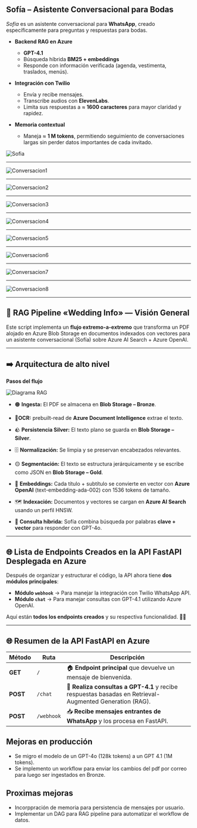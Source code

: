 ## Sofía – Asistente Conversacional para Bodas

*Sofía* es un asistente conversacional para **WhatsApp**, creado específicamente para preguntas y respuestas para bodas.

- **Backend RAG en Azure**  
  - **GPT-4.1**  
  - Búsqueda híbrida **BM25 + embeddings**  
  - Responde con información verificada (agenda, vestimenta, traslados, menús).

- **Integración con Twilio**  
  - Envía y recibe mensajes.  
  - Transcribe audios con **ElevenLabs**.  
  - Limita sus respuestas a ≈ **1600 caracteres** para mayor claridad y rapidez.

- **Memoria contextual**  
  - Maneja ≈ **1 M tokens**, permitiendo seguimiento de conversaciones largas sin perder datos importantes de cada invitado.

![Sofia](images/sofia.jpeg "Imagen de Sofia")

---

![Conversacion1](images/1.jpeg "Conversacion1")

---

![Conversacion2](images/2.jpeg "Conversacion2")

---

![Conversacion3](images/3.jpeg "Conversacion3")

---

![Conversacion4](images/4.jpeg "Conversacion4")

---


![Conversacion5](images/5.jpeg "Conversacion5")

---


![Conversacion6](images/6.jpeg "Conversacion6")

---


![Conversacion7](images/7.jpeg "Conversacion7")

---


![Conversacion8](images/8.jpeg "Conversacion8")

---

## 🚀 RAG Pipeline «Wedding Info» — Visión General

Este script implementa un **flujo extremo-a-extremo** que transforma un PDF alojado en Azure Blob Storage en documentos indexados con vectores para un asistente conversacional (Sofía) sobre Azure AI Search + Azure OpenAI.

---

## ➡️ **Arquitectura de alto nivel**

**Pasos del flujo**

![Diagrama RAG](images/rag_pipeline.png "Flujo completo del pipeline RAG")

- 🟠 **Ingesta:** El PDF se almacena en **Blob Storage – Bronze**.

- 📖**OCR:** prebuilt-read de **Azure Document Intelligence** extrae el texto.

- 🪨 **Persistencia Silver:** El texto plano se guarda en **Blob Storage – Silver**.

- 🗄️ **Normalización:** Se limpia y se preservan encabezados relevantes.

- 🟡 **Segmentación:** El texto se estructura jerárquicamente y se escribe como JSON en **Blob Storage – Gold**.

- 🧠 **Embeddings:** Cada título + subtítulo se convierte en vector con **Azure OpenAI** (text-embedding-ada-002) con 1536 tokens de tamaño.

- 🗺️ **Indexación:** Documentos y vectores se cargan en **Azure AI Search** usando un perfil HNSW.

- 🤖 **Consulta híbrida:** Sofía combina búsqueda por palabras **clave + vector** para responder con GPT-4o.

---

## 🌐 **Lista de Endpoints Creados en la API FastAPI Desplegada en Azure**  

Después de organizar y estructurar el código, la API ahora tiene **dos módulos principales**:
- **Módulo `webhook`** → Para manejar la integración con Twilio WhatsApp API.
- **Módulo `chat`** → Para manejar consultas con GPT-4.1 utilizando Azure OpenAI.

Aquí están **todos los endpoints creados** y su respectiva funcionalidad. 🎯🔥  

---

## 🌐 **Resumen de la API FastAPI en Azure**
| **Método** | **Ruta** | **Descripción** |
|-----------|---------|----------------|
| **GET** | `/` | 🏠 **Endpoint principal** que devuelve un mensaje de bienvenida. |
| **POST** | `/chat` | 💬 **Realiza consultas a GPT-4.1** y recibe respuestas basadas en Retrieval-Augmented Generation (RAG). |
| **POST** | `/webhook` | 📥 **Recibe mensajes entrantes de WhatsApp** y los procesa en FastAPI. |

## Mejoras en producción

- Se migro el modelo de un GPT-4o (128k tokens) a un GPT 4.1 (1M tokens).
- Se implemento un workflow para enviar los cambios del pdf por correo para luego ser ingestados en Bronze.

## Proximas mejoras

- Incorppración de memoria para persistencia de mensajes por usuario.
- Implementar un DAG para RAG pipeline para automatizar el workflow de datos.




 


